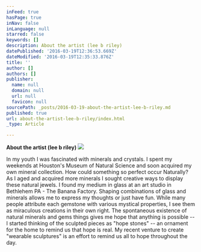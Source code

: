 ```yaml
---
inFeed: true
hasPage: true
inNav: false
inLanguage: null
starred: false
keywords: []
description: About the artist (lee b riley)
datePublished: '2016-03-19T12:36:53.669Z'
dateModified: '2016-03-19T12:35:33.876Z'
title: ''
author: []
authors: []
publisher:
  name: null
  domain: null
  url: null
  favicon: null
sourcePath: _posts/2016-03-19-about-the-artist-lee-b-riley.md
published: true
url: about-the-artist-lee-b-riley/index.html
_type: Article

---
```

**About the artist (lee b riley)**
![](https://the-grid-user-content.s3-us-west-2.amazonaws.com/ac7a8a16-921c-4db8-a614-ae8e5fd6e3bb.jpg)

In my youth I was fascinated with minerals and crystals. I spent my weekends at Houston's Museum of Natural Science and soon acquired my own mineral collection. How could something so perfect occur Naturally? As I aged and acquired more minerals I sought creative ways to display these natural jewels. I found my medium in glass at an art studio in Bethlehem PA - The Banana Factory. Shaping combinations of glass and minerals allows me to express my thoughts or just have fun. 
While many people attribute each gemstone with various mystical properties, I see them as miraculous creations in their own right. The spontaneous existence of natural minerals and gems things gives me hope that anything is possible -- I started thinking of the sculpted pieces as "hope stones" -- an ornament for the home to remind us that hope is real. My recent venture to create "wearable sculptures" is an effort to remind us all to hope throughout the day.